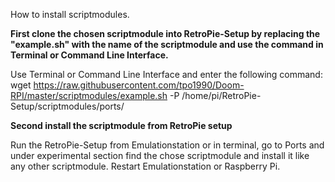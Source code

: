 How to install scriptmodules.

**First clone the chosen scriptmodule into RetroPie-Setup by replacing the "example.sh" with the name of the scriptmodule and use the command in Terminal or Command Line Interface.**

Use Terminal or Command Line Interface and enter the following command:
wget https://raw.githubusercontent.com/tpo1990/Doom-RPI/master/scriptmodules/example.sh -P /home/pi/RetroPie-Setup/scriptmodules/ports/

**Second install the scriptmodule from RetroPie setup**

Run the RetroPie-Setup from Emulationstation or in terminal, go to Ports and under experimental section find the chose scriptmodule and install it like any other scriptmodule. Restart Emulationstation or Raspberry Pi.
